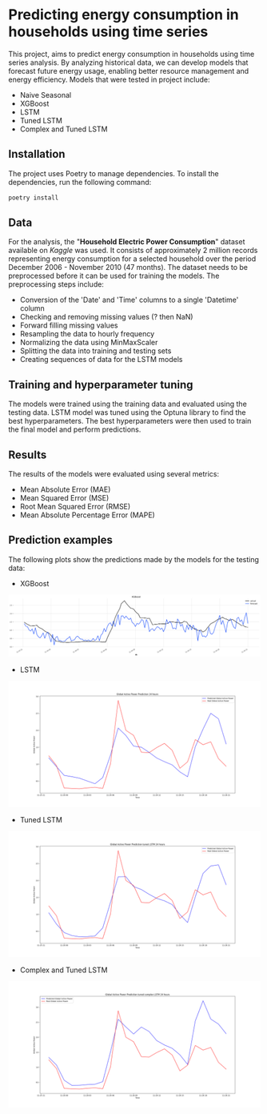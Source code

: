 # Predicting energy consumption in households using time series

This project, aims to predict energy consumption in households using time series analysis. By analyzing historical data,
we can develop models that forecast future energy usage, enabling better resource management and energy efficiency.
Models that were tested in project include:

- Naive Seasonal
- XGBoost
- LSTM
- Tuned LSTM
- Complex and Tuned LSTM

## Installation

The project uses Poetry to manage dependencies. To install the dependencies, run the following command:

```bash
poetry install
```

## Data

For the analysis, the "**Household Electric Power Consumption**" dataset available on
_Kaggle_ was used. It consists of approximately 2 million records representing energy consumption for a
selected household over the period December 2006 - November 2010 (47 months).
The dataset needs to be preprocessed before it can be used for training the models. The preprocessing steps include:

- Conversion of the 'Date' and 'Time' columns to a single 'Datetime' column
- Checking and removing missing values (? then NaN)
- Forward filling missing values
- Resampling the data to hourly frequency
- Normalizing the data using MinMaxScaler
- Splitting the data into training and testing sets
- Creating sequences of data for the LSTM models

## Training and hyperparameter tuning

The models were trained using the training data and evaluated using the testing data. LSTM model was tuned using the
Optuna library to find the best hyperparameters. The best hyperparameters were then used to train the final model and
perform predictions.

## Results

The results of the models were evaluated using several metrics:

- Mean Absolute Error (MAE)
- Mean Squared Error (MSE)
- Root Mean Squared Error (RMSE)
- Mean Absolute Percentage Error (MAPE)

## Prediction examples

The following plots show the predictions made by the models for the testing data:

- XGBoost

![XGBoost](src/household_power_consumption/images/XGBoostResult.png)

- LSTM

![LSTM](src/household_power_consumption/images/global_active_power_prediction_24_hours.png)

- Tuned LSTM

![Tuned LSTM](src/household_power_consumption/images/global_active_power_prediction_tuned_lstm_24_hours.png)

- Complex and Tuned LSTM

![Complex and Tuned LSTM](src/household_power_consumption/images/global_active_power_prediction_tuned_complex_lstm_24_hours.png)